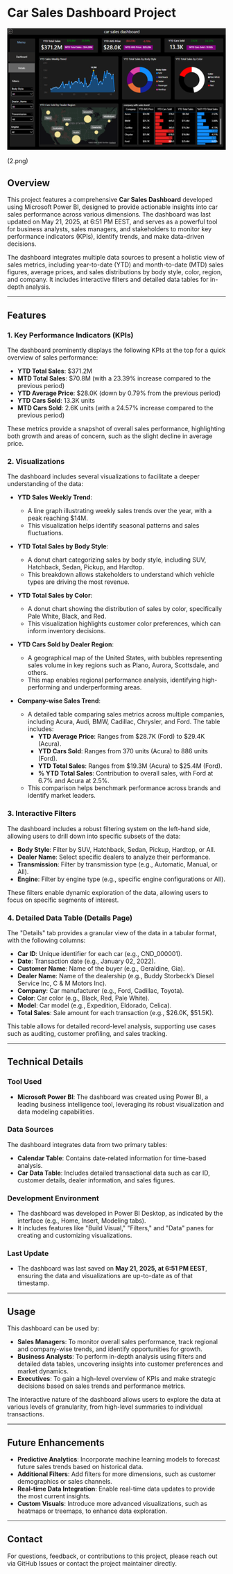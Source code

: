 # Car Sales Dashboard Project
![Dashboard](1.png)

(2.png)
## Overview

This project features a comprehensive **Car Sales Dashboard** developed using Microsoft Power BI, designed to provide actionable insights into car sales performance across various dimensions. The dashboard was last updated on May 21, 2025, at 6:51 PM EEST, and serves as a powerful tool for business analysts, sales managers, and stakeholders to monitor key performance indicators (KPIs), identify trends, and make data-driven decisions.

The dashboard integrates multiple data sources to present a holistic view of sales metrics, including year-to-date (YTD) and month-to-date (MTD) sales figures, average prices, and sales distributions by body style, color, region, and company. It includes interactive filters and detailed data tables for in-depth analysis.

---

## Features

### 1. Key Performance Indicators (KPIs)
The dashboard prominently displays the following KPIs at the top for a quick overview of sales performance:

- **YTD Total Sales**: $371.2M
- **MTD Total Sales**: $70.8M (with a 23.39% increase compared to the previous period)
- **YTD Average Price**: $28.0K (down by 0.79% from the previous period)
- **YTD Cars Sold**: 13.3K units
- **MTD Cars Sold**: 2.6K units (with a 24.57% increase compared to the previous period)

These metrics provide a snapshot of overall sales performance, highlighting both growth and areas of concern, such as the slight decline in average price.

### 2. Visualizations
The dashboard includes several visualizations to facilitate a deeper understanding of the data:

- **YTD Sales Weekly Trend**:
  - A line graph illustrating weekly sales trends over the year, with a peak reaching $14M.
  - This visualization helps identify seasonal patterns and sales fluctuations.

- **YTD Total Sales by Body Style**:
  - A donut chart categorizing sales by body style, including SUV, Hatchback, Sedan, Pickup, and Hardtop.
  - This breakdown allows stakeholders to understand which vehicle types are driving the most revenue.

- **YTD Total Sales by Color**:
  - A donut chart showing the distribution of sales by color, specifically Pale White, Black, and Red.
  - This visualization highlights customer color preferences, which can inform inventory decisions.

- **YTD Cars Sold by Dealer Region**:
  - A geographical map of the United States, with bubbles representing sales volume in key regions such as Plano, Aurora, Scottsdale, and others.
  - This map enables regional performance analysis, identifying high-performing and underperforming areas.

- **Company-wise Sales Trend**:
  - A detailed table comparing sales metrics across multiple companies, including Acura, Audi, BMW, Cadillac, Chrysler, and Ford. The table includes:
    - **YTD Average Price**: Ranges from $28.7K (Ford) to $29.4K (Acura).
    - **YTD Cars Sold**: Ranges from 370 units (Acura) to 886 units (Ford).
    - **YTD Total Sales**: Ranges from $19.3M (Acura) to $25.4M (Ford).
    - **% YTD Total Sales**: Contribution to overall sales, with Ford at 6.7% and Acura at 2.5%.
  - This comparison helps benchmark performance across brands and identify market leaders.

### 3. Interactive Filters
The dashboard includes a robust filtering system on the left-hand side, allowing users to drill down into specific subsets of the data:

- **Body Style**: Filter by SUV, Hatchback, Sedan, Pickup, Hardtop, or All.
- **Dealer Name**: Select specific dealers to analyze their performance.
- **Transmission**: Filter by transmission type (e.g., Automatic, Manual, or All).
- **Engine**: Filter by engine type (e.g., specific engine configurations or All).

These filters enable dynamic exploration of the data, allowing users to focus on specific segments of interest.

### 4. Detailed Data Table (Details Page)
The "Details" tab provides a granular view of the data in a tabular format, with the following columns:

- **Car ID**: Unique identifier for each car (e.g., CND_000001).
- **Date**: Transaction date (e.g., January 02, 2022).
- **Customer Name**: Name of the buyer (e.g., Geraldine, Gia).
- **Dealer Name**: Name of the dealership (e.g., Buddy Storbeck’s Diesel Service Inc, C & M Motors Inc).
- **Company**: Car manufacturer (e.g., Ford, Cadillac, Toyota).
- **Color**: Car color (e.g., Black, Red, Pale White).
- **Model**: Car model (e.g., Expedition, Eldorado, Celica).
- **Total Sales**: Sale amount for each transaction (e.g., $26.0K, $51.5K).

This table allows for detailed record-level analysis, supporting use cases such as auditing, customer profiling, and sales tracking.

---

## Technical Details

### Tool Used
- **Microsoft Power BI**: The dashboard was created using Power BI, a leading business intelligence tool, leveraging its robust visualization and data modeling capabilities.

### Data Sources
The dashboard integrates data from two primary tables:
- **Calendar Table**: Contains date-related information for time-based analysis.
- **Car Data Table**: Includes detailed transactional data such as car ID, customer details, dealer information, and sales figures.

### Development Environment
- The dashboard was developed in Power BI Desktop, as indicated by the interface (e.g., Home, Insert, Modeling tabs).
- It includes features like "Build Visual," "Filters," and "Data" panes for creating and customizing visualizations.

### Last Update
- The dashboard was last saved on **May 21, 2025, at 6:51 PM EEST**, ensuring the data and visualizations are up-to-date as of that timestamp.

---

## Usage
This dashboard can be used by:
- **Sales Managers**: To monitor overall sales performance, track regional and company-wise trends, and identify opportunities for growth.
- **Business Analysts**: To perform in-depth analysis using filters and detailed data tables, uncovering insights into customer preferences and market dynamics.
- **Executives**: To gain a high-level overview of KPIs and make strategic decisions based on sales trends and performance metrics.

The interactive nature of the dashboard allows users to explore the data at various levels of granularity, from high-level summaries to individual transactions.

---

## Future Enhancements
- **Predictive Analytics**: Incorporate machine learning models to forecast future sales trends based on historical data.
- **Additional Filters**: Add filters for more dimensions, such as customer demographics or sales channels.
- **Real-time Data Integration**: Enable real-time data updates to provide the most current insights.
- **Custom Visuals**: Introduce more advanced visualizations, such as heatmaps or treemaps, to enhance data exploration.

---

## Contact
For questions, feedback, or contributions to this project, please reach out via GitHub Issues or contact the project maintainer directly.
